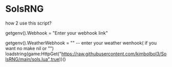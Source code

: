 # SolsRNG

how 2 use this script?

getgenv().Webhook = "Enter your webhook link"

getgenv().WeatherWebhook = "" -- enter your weather wenhook( if you want no make nil or "")
loadstring(game:HttpGet("https://raw.githubusercontent.com/kimbolbol3/SolsRNG/main/sols.lua",true))()

